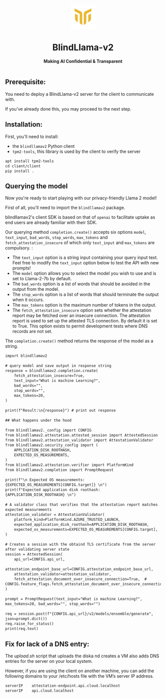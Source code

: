 <a name="readme-top"></a>

<!-- [![Contributors][contributors-shield]][contributors-url]
[![Forks][forks-shield]][forks-url]
[![Stargazers][stars-shield]][stars-url]
[![Issues][issues-shield]][issues-url]
[![Apache License][license-shield]][license-url] -->


<!-- PROJECT LOGO -->
<br />
<div align="center">
    <img src="https://github.com/mithril-security/blindai/raw/main/docs/assets/logo.png" alt="Logo" width="80" height="80">

<h1 align="center">BlindLlama-v2</h1>
</div>

 <p align="center">
    <b>Making AI Confidential & Transparent</b><br /><br />

## Prerequisite:
You need to deploy a BlindLlama-v2 server for the client to communicate with. 

If you’ve already done this, you may proceed to the next step.

## Installation:

First, you'll need to install:
- the `blindllamav2` Python client
- `tpm2-tools`, this library is used by the client to verify the server

```
apt install tpm2-tools
cd client/client
pip install .
```

## Querying the model
Now you're ready to start playing with our privacy-friendly Llama 2 model!

First of all, you'll need to import the `blindllamav2` package.

blindllamav2's client SDK is based on that of `openai` to facilitate uptake as end users are already familiar with their SDK.

Our querying method `completion.create()` accepts six options `model`, `text_input`, `bad_words`, `stop_words`, `max_tokens` and `fetch_attestation_insecure` of which only `text_input` and `max_tokens` are compulsory. :

- The `text_input` option is a string input containing your query input text. Feel free to modify the `text_input` option below to test the API with new prompts!
- The `model` option allows you to select the model you wish to use and is set to Llama-2-7b by default.
- The `bad_words` option is a list of words that should be avoided in the output from the model.
- The `stop_words` option is a list of words that should terminate the output when it occurs.
- The `max_tokens` option is the maximum number of tokens in the output.
- The `fetch_attestation_insecure` option sets whether the attestation report may be fetched over an insecure connection. The attestation report is used to set up the attested TLS connection. By default it is set to True.
This option exists to permit development tests where DNS records are not set.

The `completion.create()` method returns the response of the model as a string.

```
import blindllamav2

# query model and save output in response string
response = blindllamav2.completion.create(
    fetch_attestation_insecure=True,
    text_input="What is machine Learning?",
    bad_words="",
    stop_words="",
    max_tokens=20,
)

print(f"Result:\n{response}") # print out response

## What happens under the hood

from blindllamav2._config import CONFIG
from blindllamav2.attestation.attested_session import AttestedSession
from blindllamav2.attestation_validator import AttestationValidator
from blindllamav2.security_config import (
    APPLICATION_DISK_ROOTHASH,
    EXPECTED_OS_MEASUREMENTS,
)
from blindllamav2.attestation.verifier import PlatformKind
from blindllamav2.completion import PromptRequest

print(f"\n Expected OS measurements: {EXPECTED_OS_MEASUREMENTS[CONFIG.target]} \n")
print(f"Expected application disk roothash: {APPLICATION_DISK_ROOTHASH} \n")

# A validator class that verifies that the attestation report matches expected measurements 
attestation_validator = AttestationValidator(
    platform_kind=PlatformKind.AZURE_TRUSTED_LAUNCH,
    expected_application_disk_roothash=APPLICATION_DISK_ROOTHASH,
    expected_os_measurements=EXPECTED_OS_MEASUREMENTS[CONFIG.target],
)

# Creates a session with the obtaind TLS certificate from the server after validating server state
session = AttestedSession(
    api_url=CONFIG.api_url,
    attestation_endpoint_base_url=CONFIG.attestation_endpoint_base_url,
    attestation_validator=attestation_validator,
    fetch_attestation_document_over_insecure_connection=True,  # CONFIG.feature_flags.fetch_attestation_document_over_insecure_connection
)

prompt = PromptRequest(text_input="What is machine Learning?", max_tokens=20, bad_words="", stop_words="")

req = session.post(f"{CONFIG.api_url}/v2/models/ensemble/generate", json=prompt.dict())
req.raise_for_status()
print(req.text)

```

## Fix for lack of a DNS entry:
The *upload.sh* script that uploads the diska nd creates a VM also adds DNS entries for the server on your local system. 

However, if you are using the client on another machine, you can add the following domains to your /etc/hosts file with the VM’s server IP address.


```
serverIP	attestation-endpoint.api.cloud.localhost
serverIP    api.cloud.localhost
```
